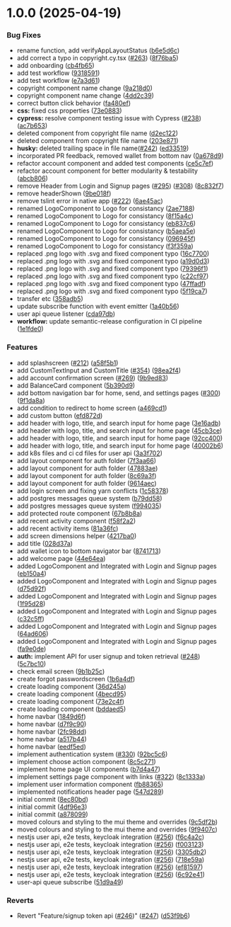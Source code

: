 # 1.0.0 (2025-04-19)


### Bug Fixes

*  rename function, add verifyAppLayoutStatus ([b6e5d6c](https://github.com/AmithPremGit/treetracker-wallet-app/commit/b6e5d6cb507b9a397b09a393e8cdb7e9e14499fe))
* add correct a typo in copyright.cy.tsx ([#263](https://github.com/AmithPremGit/treetracker-wallet-app/issues/263)) ([8f76ba5](https://github.com/AmithPremGit/treetracker-wallet-app/commit/8f76ba5817424d3e20201bd9f339d5ef32e2716a))
* add onboarding ([cb4fb65](https://github.com/AmithPremGit/treetracker-wallet-app/commit/cb4fb6557d53aac6b6c8a4fd545ea5ac40ea5813))
* add test workflow ([9318591](https://github.com/AmithPremGit/treetracker-wallet-app/commit/931859185ba025018c9f7ed33e0223af379170df))
* add test workflow ([e7a3d61](https://github.com/AmithPremGit/treetracker-wallet-app/commit/e7a3d61e964be975d781b1885d4d4ff2718c774d))
* copyright component name change ([9a218d0](https://github.com/AmithPremGit/treetracker-wallet-app/commit/9a218d0c0f0c1ea7919adf678f4652b69bb69abf))
* copyright component name change ([4dd2c39](https://github.com/AmithPremGit/treetracker-wallet-app/commit/4dd2c39d84302493c32082e61e1add5b28f238ce))
* correct button click behavior ([fa480ef](https://github.com/AmithPremGit/treetracker-wallet-app/commit/fa480efeed31806913b1103b30951ce357f0b8eb))
* **css:** fixed css properties ([73e0883](https://github.com/AmithPremGit/treetracker-wallet-app/commit/73e088338cddb087dcb4e9d6f0f4be190ed2b6e2))
* **cypress:** resolve component testing issue with Cypress ([#238](https://github.com/AmithPremGit/treetracker-wallet-app/issues/238)) ([ac7b653](https://github.com/AmithPremGit/treetracker-wallet-app/commit/ac7b653f7253960f5fe277b1600bb43fe3adefcb))
* deleted component from copyright file name ([d2ec122](https://github.com/AmithPremGit/treetracker-wallet-app/commit/d2ec12282fae4b81d7bac36d0ccd27b6df71c102))
* deleted component from copyright file name ([203e871](https://github.com/AmithPremGit/treetracker-wallet-app/commit/203e871834e79bf33217545a37ab388dec7d420b))
* **husky:** deleted trailing space in file name([#242](https://github.com/AmithPremGit/treetracker-wallet-app/issues/242)) ([ed33519](https://github.com/AmithPremGit/treetracker-wallet-app/commit/ed33519a5fb34c0af93ca14f8e64f2e5120bd46a))
* incorporated PR feedback, removed wallet from bottom nav ([0a678d9](https://github.com/AmithPremGit/treetracker-wallet-app/commit/0a678d9c84334cc78c68bf3944640954c0eddad5))
* refactor account component and added test components ([ce5c7ef](https://github.com/AmithPremGit/treetracker-wallet-app/commit/ce5c7efef5ea928ee02874e312157c957f2301f2))
* refactor account component for better modularity & testability ([abcb806](https://github.com/AmithPremGit/treetracker-wallet-app/commit/abcb8068a8169b31f386cd92693c7c0c408f4df9))
* remove Header from Login and Signup pages ([#295](https://github.com/AmithPremGit/treetracker-wallet-app/issues/295)) ([#308](https://github.com/AmithPremGit/treetracker-wallet-app/issues/308)) ([8c832f7](https://github.com/AmithPremGit/treetracker-wallet-app/commit/8c832f75c7f890a64f978432342bbd143b24786e))
* remove headerShown ([9be018f](https://github.com/AmithPremGit/treetracker-wallet-app/commit/9be018fc74ffc85f2d0b4fc317d1902c5803f76a))
* remove tslint error in native app  ([#222](https://github.com/AmithPremGit/treetracker-wallet-app/issues/222)) ([6ae45ac](https://github.com/AmithPremGit/treetracker-wallet-app/commit/6ae45ac572533d724c3636f25d8f2b54b876ca9c))
* renamed LogoComponent to Logo for consistancy ([2ae7188](https://github.com/AmithPremGit/treetracker-wallet-app/commit/2ae71887c61402cad3085a1b5d8e1faedc5c25e9))
* renamed LogoComponent to Logo for consistancy ([8f15a4c](https://github.com/AmithPremGit/treetracker-wallet-app/commit/8f15a4c89b444684f63f13bbb8d93c0fec9924f1))
* renamed LogoComponent to Logo for consistancy ([eb837c6](https://github.com/AmithPremGit/treetracker-wallet-app/commit/eb837c6d65002e2017c91b34d8d0b15700f96388))
* renamed LogoComponent to Logo for consistancy ([b5aea5e](https://github.com/AmithPremGit/treetracker-wallet-app/commit/b5aea5e4564a176b4e098702297e1da1b6f75def))
* renamed LogoComponent to Logo for consistancy ([096945f](https://github.com/AmithPremGit/treetracker-wallet-app/commit/096945f4f93a15a454c6ebd767de7cc22c240835))
* renamed LogoComponent to Logo for consistancy ([f3f359a](https://github.com/AmithPremGit/treetracker-wallet-app/commit/f3f359acbf22d2ae0f88a9c2f9a94b1d244c70c2))
* replaced .png logo with .svg and fixed component typo ([16c7700](https://github.com/AmithPremGit/treetracker-wallet-app/commit/16c77006827973a3ab7c0b4ae03c88b551c03da3))
* replaced .png logo with .svg and fixed component typo ([a19d0d3](https://github.com/AmithPremGit/treetracker-wallet-app/commit/a19d0d314ae9cd88f539f4427d2713f52648b77d))
* replaced .png logo with .svg and fixed component typo ([79396f1](https://github.com/AmithPremGit/treetracker-wallet-app/commit/79396f11f37dbad917c3cfeb02b0ed01b5ee67d5))
* replaced .png logo with .svg and fixed component typo ([c22cf97](https://github.com/AmithPremGit/treetracker-wallet-app/commit/c22cf97d16e8c781e19ae1de33ba851ae93f1fb1))
* replaced .png logo with .svg and fixed component typo ([47ffadf](https://github.com/AmithPremGit/treetracker-wallet-app/commit/47ffadf8ebf81569fe48eafa7079514d7c1c7e46))
* replaced .png logo with .svg and fixed component typo ([5f19ca7](https://github.com/AmithPremGit/treetracker-wallet-app/commit/5f19ca78d708e582fbbda56aa9ead22dfd0a6973))
* transfer etc ([358adb5](https://github.com/AmithPremGit/treetracker-wallet-app/commit/358adb5762f4e3191ba3ece936eb3da116cf8f49))
* update subscribe function with event emitter ([1a40b56](https://github.com/AmithPremGit/treetracker-wallet-app/commit/1a40b5600409e017aa0e936304e29a2ee035d20a))
* user api queue listener ([cda97db](https://github.com/AmithPremGit/treetracker-wallet-app/commit/cda97dbd9818e46188033048feb3b56b2180e7d3))
* **workflow:** update semantic-release configuration in CI pipeline ([1e1fde0](https://github.com/AmithPremGit/treetracker-wallet-app/commit/1e1fde02aeccfbaea5724600b5d949940d8b887f))


### Features

*  add splashscreen ([#212](https://github.com/AmithPremGit/treetracker-wallet-app/issues/212)) ([a58f5b1](https://github.com/AmithPremGit/treetracker-wallet-app/commit/a58f5b13e56a40b3076d2657bb57e4a0d01dcb7c))
* add  CustomTextInput and CustomTitle ([#354](https://github.com/AmithPremGit/treetracker-wallet-app/issues/354)) ([98ea2f4](https://github.com/AmithPremGit/treetracker-wallet-app/commit/98ea2f4fc182b526e02bd2e6271941308e3d5e6d))
* add account confirmation screen ([#269](https://github.com/AmithPremGit/treetracker-wallet-app/issues/269)) ([9b9ed83](https://github.com/AmithPremGit/treetracker-wallet-app/commit/9b9ed8384b2d21f5087e87a6b1fc0238d757de7b))
* add BalanceCard component ([5b390d9](https://github.com/AmithPremGit/treetracker-wallet-app/commit/5b390d9ccec24aca2b8cee19cdbeeebf267dc525))
* add bottom navigation bar for home, send, and settings pages ([#300](https://github.com/AmithPremGit/treetracker-wallet-app/issues/300)) ([9f1da8a](https://github.com/AmithPremGit/treetracker-wallet-app/commit/9f1da8aee5a65834756268beb96a7e83da8d1d72))
* add condition to redirect to home screen ([a469cd1](https://github.com/AmithPremGit/treetracker-wallet-app/commit/a469cd1781a2016ef20244123cd560a71ebb3cf2))
* add custom button ([efd872d](https://github.com/AmithPremGit/treetracker-wallet-app/commit/efd872d650d160bbc850428f43ca47e3ce3695c6))
* add header with logo, title, and search input for home page ([3e16adb](https://github.com/AmithPremGit/treetracker-wallet-app/commit/3e16adb6ec4983527372124c37d44f44b3472bac))
* add header with logo, title, and search input for home page ([45cb3ce](https://github.com/AmithPremGit/treetracker-wallet-app/commit/45cb3cec52363b1bf4b9946f5d2b7b585b8daed0))
* add header with logo, title, and search input for home page ([92cc400](https://github.com/AmithPremGit/treetracker-wallet-app/commit/92cc4006e32b71c8b5fa186093a0e0c88d31b6e8))
* add header with logo, title, and search input for home page ([40002b6](https://github.com/AmithPremGit/treetracker-wallet-app/commit/40002b65acff80664f736a97e8355fe3654dd250))
* add k8s files and ci cd files for user api ([3a3f702](https://github.com/AmithPremGit/treetracker-wallet-app/commit/3a3f7020e77d06d6fbc555687b07859063bf0127))
* add layout component for auth folder ([7f3aa66](https://github.com/AmithPremGit/treetracker-wallet-app/commit/7f3aa6649cb6a3d20ff788598ab77f3d74394042))
* add layout component for auth folder ([47883ae](https://github.com/AmithPremGit/treetracker-wallet-app/commit/47883aece42c8db30d83daa44c7600c74c9c9cdd))
* add layout component for auth folder ([8c69a3f](https://github.com/AmithPremGit/treetracker-wallet-app/commit/8c69a3fef75abf6de8cffbbac7b3b838dde6ed56))
* add layout component for auth folder ([9614aec](https://github.com/AmithPremGit/treetracker-wallet-app/commit/9614aecfbb3a1e32b179c12bb79ac9f4b5b94786))
* add login screen and fixing yarn conflicts ([1c58378](https://github.com/AmithPremGit/treetracker-wallet-app/commit/1c583781001290ebce8b787e1dbcd9aaa25a2524))
* add postgres messages queue system ([b79dd58](https://github.com/AmithPremGit/treetracker-wallet-app/commit/b79dd589a63396d48a7852a2cb8a3c8bd3b1db37))
* add postgres messages queue system ([f994035](https://github.com/AmithPremGit/treetracker-wallet-app/commit/f99403524cdaa3a4512b0e1d9d2052c9c6c2eaf9))
* add protected route component ([67b8b8a](https://github.com/AmithPremGit/treetracker-wallet-app/commit/67b8b8aaa29b4d8c194ec22656952c5390d76a43))
* add recent activity component ([f58f2a2](https://github.com/AmithPremGit/treetracker-wallet-app/commit/f58f2a24727674dd8d624aab9dfa8553551dc449))
* add recent activity items ([81a36fc](https://github.com/AmithPremGit/treetracker-wallet-app/commit/81a36fc2b7f319ad120b8ec51234f1d33d21b08a))
* add screen dimensions helper ([4217ba0](https://github.com/AmithPremGit/treetracker-wallet-app/commit/4217ba0abc403c23c683bf6c2a3cada9069b11d6))
* add title ([028d37a](https://github.com/AmithPremGit/treetracker-wallet-app/commit/028d37ae6fad3c88d679c507e6c37300d243a7a7))
* add wallet icon to bottom navigator bar ([8741713](https://github.com/AmithPremGit/treetracker-wallet-app/commit/874171342c276a0d9e0407825915aa0a714fdefe))
* add welcome page ([44e64ea](https://github.com/AmithPremGit/treetracker-wallet-app/commit/44e64ea812c2b157f2e212f6da71c8be2cbfb490))
* added LogoComponent and Integrated with Login and Signup pages ([eb150a4](https://github.com/AmithPremGit/treetracker-wallet-app/commit/eb150a4a58c313a69a5f5b5ff3f9f1c38ef6a4f1))
* added LogoComponent and Integrated with Login and Signup pages ([d75d92f](https://github.com/AmithPremGit/treetracker-wallet-app/commit/d75d92f687e46c8910fa9c0bd532c7dc0c055964))
* added LogoComponent and Integrated with Login and Signup pages ([1f95d28](https://github.com/AmithPremGit/treetracker-wallet-app/commit/1f95d283f1cdb8106117d582418f3f3aaf6b245c))
* added LogoComponent and Integrated with Login and Signup pages ([c32c5ff](https://github.com/AmithPremGit/treetracker-wallet-app/commit/c32c5ff71e72028a750fe173c6e51072eae48cf4))
* added LogoComponent and Integrated with Login and Signup pages ([64ad606](https://github.com/AmithPremGit/treetracker-wallet-app/commit/64ad6069d41e7af02a54890099068e0d811c6071))
* added LogoComponent and Integrated with Login and Signup pages ([fa9e0de](https://github.com/AmithPremGit/treetracker-wallet-app/commit/fa9e0de08ee8ab5ad2c6c2b6b51fcbaccb92fef3))
* **auth:** implement API for user signup and token retrieval ([#248](https://github.com/AmithPremGit/treetracker-wallet-app/issues/248)) ([5c7bc10](https://github.com/AmithPremGit/treetracker-wallet-app/commit/5c7bc108eb4f652ecc5c17ded64aee159f17893b))
* check email screen ([9b1b25c](https://github.com/AmithPremGit/treetracker-wallet-app/commit/9b1b25c1ed8fe8f66027246a225483b99d1e69d2))
* create forgot passwordscreen ([1b6a4df](https://github.com/AmithPremGit/treetracker-wallet-app/commit/1b6a4df7865d61f0e2c828349a9cc017d880855b))
* create loading component ([36d245a](https://github.com/AmithPremGit/treetracker-wallet-app/commit/36d245af82e9f7b118a6e74205611d67dfd0c3c2))
* create loading component ([4becd95](https://github.com/AmithPremGit/treetracker-wallet-app/commit/4becd9561a183bb91b8b6efb51e9c1bf5e90f1d9))
* create loading component ([73e2c4f](https://github.com/AmithPremGit/treetracker-wallet-app/commit/73e2c4fe3c2beddd97af086264764d402cb81c7e))
* create loading component ([bddaed5](https://github.com/AmithPremGit/treetracker-wallet-app/commit/bddaed5a8464828a6f956e4b95355991d47f0462))
* home navbar ([1849d6f](https://github.com/AmithPremGit/treetracker-wallet-app/commit/1849d6f0fedc156742a39d92b5c9f8c335b51c53))
* home navbar ([d7f9c90](https://github.com/AmithPremGit/treetracker-wallet-app/commit/d7f9c9057242617b18b52e8cb8359a5b56bc7455))
* home navbar ([2fc98dd](https://github.com/AmithPremGit/treetracker-wallet-app/commit/2fc98dd1ff073659463a0aadff2cfbeb1c1431a0))
* home navbar ([a517b44](https://github.com/AmithPremGit/treetracker-wallet-app/commit/a517b445ada586243b07e9f5146eb952f754632a))
* home navbar ([eedf5ed](https://github.com/AmithPremGit/treetracker-wallet-app/commit/eedf5ed3604d364611be717def868aaeaf55a5ac))
* implement authentication system ([#330](https://github.com/AmithPremGit/treetracker-wallet-app/issues/330)) ([92bc5c6](https://github.com/AmithPremGit/treetracker-wallet-app/commit/92bc5c6547612ebc22915c36dfa73f0127a38e1a))
* implement choose action component ([8c5c271](https://github.com/AmithPremGit/treetracker-wallet-app/commit/8c5c2710042b4848dd3440e8cf52e4e94f272c08))
* implement home page UI components ([b7d4a47](https://github.com/AmithPremGit/treetracker-wallet-app/commit/b7d4a4702bb7e62d196dac154bf77312095b1eaf))
* implement settings page component with links ([#322](https://github.com/AmithPremGit/treetracker-wallet-app/issues/322)) ([8c1333a](https://github.com/AmithPremGit/treetracker-wallet-app/commit/8c1333a0d860080102ee07d268a1fd559e41a99d))
* implement user information component ([fb88365](https://github.com/AmithPremGit/treetracker-wallet-app/commit/fb883651c207dfa2c8d43bf97276cb69bd50dd07))
* implemented notifications header page ([547d289](https://github.com/AmithPremGit/treetracker-wallet-app/commit/547d2891d18e13a3df28454850d72b40eb9c6e1e))
* initial commit ([8ec80bd](https://github.com/AmithPremGit/treetracker-wallet-app/commit/8ec80bda6023daf284c8b410b346baba90228cfc))
* initial commit ([4df96e3](https://github.com/AmithPremGit/treetracker-wallet-app/commit/4df96e38408235d4165e57b7951eb577d4a9b3f2))
* initial commit ([a878099](https://github.com/AmithPremGit/treetracker-wallet-app/commit/a878099988f8dc3db4c498c26adf973d7d2cbd2f))
* moved colours and styling to the mui theme and overrides ([9c5df2b](https://github.com/AmithPremGit/treetracker-wallet-app/commit/9c5df2b3e0a3dcb2dbdcb05a0bf685a373a7ab08))
* moved colours and styling to the mui theme and overrides ([9f9407c](https://github.com/AmithPremGit/treetracker-wallet-app/commit/9f9407c6f5d6f2ff176c730e55346ed1621af5ea))
* nestjs user api, e2e tests, keycloak integration ([#256](https://github.com/AmithPremGit/treetracker-wallet-app/issues/256)) ([f6c4a2c](https://github.com/AmithPremGit/treetracker-wallet-app/commit/f6c4a2c2dfdbb82ecd52cb3228d5d4e2cdaa8870))
* nestjs user api, e2e tests, keycloak integration ([#256](https://github.com/AmithPremGit/treetracker-wallet-app/issues/256)) ([f003123](https://github.com/AmithPremGit/treetracker-wallet-app/commit/f00312333b2853c55460c866f90a3f967330ed0a))
* nestjs user api, e2e tests, keycloak integration ([#256](https://github.com/AmithPremGit/treetracker-wallet-app/issues/256)) ([3305db2](https://github.com/AmithPremGit/treetracker-wallet-app/commit/3305db2b1d8c4e176b223b82cb76bde2a1b399c5))
* nestjs user api, e2e tests, keycloak integration ([#256](https://github.com/AmithPremGit/treetracker-wallet-app/issues/256)) ([718e59a](https://github.com/AmithPremGit/treetracker-wallet-app/commit/718e59a21a93929893154e5864b5e082c668093f))
* nestjs user api, e2e tests, keycloak integration ([#256](https://github.com/AmithPremGit/treetracker-wallet-app/issues/256)) ([ef81597](https://github.com/AmithPremGit/treetracker-wallet-app/commit/ef815978810a4381dba1f76f4c7f6f56fba14b22))
* nestjs user api, e2e tests, keycloak integration ([#256](https://github.com/AmithPremGit/treetracker-wallet-app/issues/256)) ([6c92e41](https://github.com/AmithPremGit/treetracker-wallet-app/commit/6c92e41b7dfdc7875c05bb7078784bcd08f9891f))
* user-api queue subscribe ([51d9a49](https://github.com/AmithPremGit/treetracker-wallet-app/commit/51d9a49bdfe35b082a082b6caeee2bbd4a8d2c5e))


### Reverts

* Revert "Feature/signup token api ([#246](https://github.com/AmithPremGit/treetracker-wallet-app/issues/246))" ([#247](https://github.com/AmithPremGit/treetracker-wallet-app/issues/247)) ([d53f9b6](https://github.com/AmithPremGit/treetracker-wallet-app/commit/d53f9b6e522657bc07a780467e5452a3c13c02fc))
